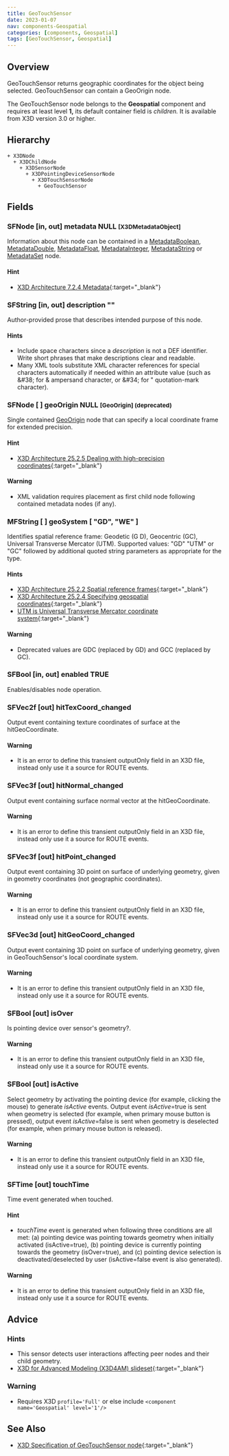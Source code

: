 ```yaml
---
title: GeoTouchSensor
date: 2023-01-07
nav: components-Geospatial
categories: [components, Geospatial]
tags: [GeoTouchSensor, Geospatial]
---
```

<style>
.post h3 {
  word-spacing: 0.2em;
}
</style>

## Overview

GeoTouchSensor returns geographic coordinates for the object being selected. GeoTouchSensor can contain a GeoOrigin node.

The GeoTouchSensor node belongs to the **Geospatial** component and requires at least level **1,** its default container field is *children.* It is available from X3D version 3.0 or higher.

## Hierarchy

```
+ X3DNode
  + X3DChildNode
    + X3DSensorNode
      + X3DPointingDeviceSensorNode
        + X3DTouchSensorNode
          + GeoTouchSensor
```

## Fields

### SFNode [in, out] **metadata** NULL <small>[X3DMetadataObject]</small>

Information about this node can be contained in a [MetadataBoolean](/x_ite/components/core/metadataboolean/), [MetadataDouble](/x_ite/components/core/metadatadouble/), [MetadataFloat](/x_ite/components/core/metadatafloat/), [MetadataInteger](/x_ite/components/core/metadatainteger/), [MetadataString](/x_ite/components/core/metadatastring/) or [MetadataSet](/x_ite/components/core/metadataset/) node.

#### Hint

- [X3D Architecture 7.2.4 Metadata](https://www.web3d.org/specifications/X3Dv4Draft/ISO-IEC19775-1v4-IS.proof//Part01/components/core.html#Metadata){:target="_blank"}

### SFString [in, out] **description** ""

Author-provided prose that describes intended purpose of this node.

#### Hints

- Include space characters since a *description* is not a DEF identifier. Write short phrases that make descriptions clear and readable.
- Many XML tools substitute XML character references for special characters automatically if needed within an attribute value (such as &amp;#38; for &amp; ampersand character, or &amp;#34; for " quotation-mark character).

### SFNode [ ] **geoOrigin** NULL <small>[GeoOrigin] (deprecated)</small>

Single contained [GeoOrigin](/x_ite/components/geospatial/geoorigin/) node that can specify a local coordinate frame for extended precision.

#### Hint

- [X3D Architecture 25.2.5 Dealing with high-precision coordinates](https://www.web3d.org/specifications/X3Dv4Draft/ISO-IEC19775-1v4-IS.proof//Part01/components/geospatial.html#high-precisioncoords){:target="_blank"}

#### Warning

- XML validation requires placement as first child node following contained metadata nodes (if any).

### MFString [ ] **geoSystem** [ "GD", "WE" ]

Identifies spatial reference frame: Geodetic (G D), Geocentric (GC), Universal Transverse Mercator (UTM). Supported values: "GD" "UTM" or "GC" followed by additional quoted string parameters as appropriate for the type.

#### Hints

- [X3D Architecture 25.2.2 Spatial reference frames](https://www.web3d.org/specifications/X3Dv4Draft/ISO-IEC19775-1v4-IS.proof//Part01/components/geospatial.html#Spatialreferenceframes){:target="_blank"}
- [X3D Architecture 25.2.4 Specifying geospatial coordinates](https://www.web3d.org/specifications/X3Dv4Draft/ISO-IEC19775-1v4-IS.proof//Part01/components/geospatial.html#Specifyinggeospatialcoords){:target="_blank"}
- [UTM is Universal Transverse Mercator coordinate system](https://en.wikipedia.org/wiki/Universal_Transverse_Mercator_coordinate_system){:target="_blank"}

#### Warning

- Deprecated values are GDC (replaced by GD) and GCC (replaced by GC).

### SFBool [in, out] **enabled** TRUE

Enables/disables node operation.

### SFVec2f [out] **hitTexCoord_changed**

Output event containing texture coordinates of surface at the hitGeoCoordinate.

#### Warning

- It is an error to define this transient outputOnly field in an X3D file, instead only use it a source for ROUTE events.

### SFVec3f [out] **hitNormal_changed**

Output event containing surface normal vector at the hitGeoCoordinate.

#### Warning

- It is an error to define this transient outputOnly field in an X3D file, instead only use it a source for ROUTE events.

### SFVec3f [out] **hitPoint_changed**

Output event containing 3D point on surface of underlying geometry, given in geometry coordinates (not geographic coordinates).

#### Warning

- It is an error to define this transient outputOnly field in an X3D file, instead only use it a source for ROUTE events.

### SFVec3d [out] **hitGeoCoord_changed**

Output event containing 3D point on surface of underlying geometry, given in GeoTouchSensor's local coordinate system.

#### Warning

- It is an error to define this transient outputOnly field in an X3D file, instead only use it a source for ROUTE events.

### SFBool [out] **isOver**

Is pointing device over sensor's geometry?.

#### Warning

- It is an error to define this transient outputOnly field in an X3D file, instead only use it a source for ROUTE events.

### SFBool [out] **isActive**

Select geometry by activating the pointing device (for example, clicking the mouse) to generate *isActive* events. Output event *isActive*=true is sent when geometry is selected (for example, when primary mouse button is pressed), output event *isActive*=false is sent when geometry is deselected (for example, when primary mouse button is released).

#### Warning

- It is an error to define this transient outputOnly field in an X3D file, instead only use it a source for ROUTE events.

### SFTime [out] **touchTime**

Time event generated when touched.

#### Hint

- *touchTime* event is generated when following three conditions are all met: (a) pointing device was pointing towards geometry when initially activated (isActive=true), (b) pointing device is currently pointing towards the geometry (isOver=true), and (c) pointing device selection is deactivated/deselected by user (isActive=false event is also generated).

#### Warning

- It is an error to define this transient outputOnly field in an X3D file, instead only use it a source for ROUTE events.

## Advice

### Hints

- This sensor detects user interactions affecting peer nodes and their child geometry.
- [X3D for Advanced Modeling (X3D4AM) slideset](https://x3dgraphics.com/slidesets/X3dForAdvancedModeling/GeospatialComponentX3dEarth.pdf){:target="_blank"}

### Warning

- Requires X3D `profile='Full'` or else include `<component name='Geospatial' level='1'/>`

## See Also

- [X3D Specification of GeoTouchSensor node](https://www.web3d.org/documents/specifications/19775-1/V4.0/Part01/components/geospatial.html#GeoTouchSensor){:target="_blank"}
